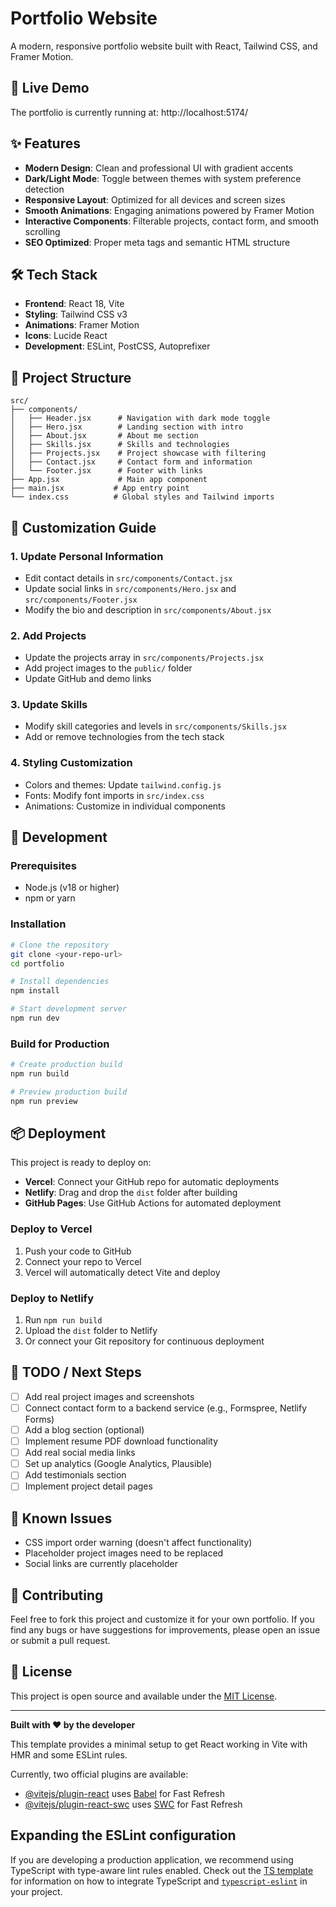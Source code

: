# Portfolio Website

A modern, responsive portfolio website built with React, Tailwind CSS, and Framer Motion.

## 🚀 Live Demo
The portfolio is currently running at: http://localhost:5174/

## ✨ Features

- **Modern Design**: Clean and professional UI with gradient accents
- **Dark/Light Mode**: Toggle between themes with system preference detection
- **Responsive Layout**: Optimized for all devices and screen sizes
- **Smooth Animations**: Engaging animations powered by Framer Motion
- **Interactive Components**: Filterable projects, contact form, and smooth scrolling
- **SEO Optimized**: Proper meta tags and semantic HTML structure

## 🛠️ Tech Stack

- **Frontend**: React 18, Vite
- **Styling**: Tailwind CSS v3
- **Animations**: Framer Motion
- **Icons**: Lucide React
- **Development**: ESLint, PostCSS, Autoprefixer

## 📁 Project Structure

```
src/
├── components/
│   ├── Header.jsx      # Navigation with dark mode toggle
│   ├── Hero.jsx        # Landing section with intro
│   ├── About.jsx       # About me section
│   ├── Skills.jsx      # Skills and technologies
│   ├── Projects.jsx    # Project showcase with filtering
│   ├── Contact.jsx     # Contact form and information
│   └── Footer.jsx      # Footer with links
├── App.jsx             # Main app component
├── main.jsx           # App entry point
└── index.css          # Global styles and Tailwind imports
```

## 🎨 Customization Guide

### 1. Update Personal Information
- Edit contact details in `src/components/Contact.jsx`
- Update social links in `src/components/Hero.jsx` and `src/components/Footer.jsx`
- Modify the bio and description in `src/components/About.jsx`

### 2. Add Projects
- Update the projects array in `src/components/Projects.jsx`
- Add project images to the `public/` folder
- Update GitHub and demo links

### 3. Update Skills
- Modify skill categories and levels in `src/components/Skills.jsx`
- Add or remove technologies from the tech stack

### 4. Styling Customization
- Colors and themes: Update `tailwind.config.js`
- Fonts: Modify font imports in `src/index.css`
- Animations: Customize in individual components

## 🚀 Development

### Prerequisites
- Node.js (v18 or higher)
- npm or yarn

### Installation
```bash
# Clone the repository
git clone <your-repo-url>
cd portfolio

# Install dependencies
npm install

# Start development server
npm run dev
```

### Build for Production
```bash
# Create production build
npm run build

# Preview production build
npm run preview
```

## 📦 Deployment

This project is ready to deploy on:
- **Vercel**: Connect your GitHub repo for automatic deployments
- **Netlify**: Drag and drop the `dist` folder after building
- **GitHub Pages**: Use GitHub Actions for automated deployment

### Deploy to Vercel
1. Push your code to GitHub
2. Connect your repo to Vercel
3. Vercel will automatically detect Vite and deploy

### Deploy to Netlify
1. Run `npm run build`
2. Upload the `dist` folder to Netlify
3. Or connect your Git repository for continuous deployment

## 📝 TODO / Next Steps

- [ ] Add real project images and screenshots
- [ ] Connect contact form to a backend service (e.g., Formspree, Netlify Forms)
- [ ] Add a blog section (optional)
- [ ] Implement resume PDF download functionality
- [ ] Add real social media links
- [ ] Set up analytics (Google Analytics, Plausible)
- [ ] Add testimonials section
- [ ] Implement project detail pages

## 🐛 Known Issues

- CSS import order warning (doesn't affect functionality)
- Placeholder project images need to be replaced
- Social links are currently placeholder

## 🤝 Contributing

Feel free to fork this project and customize it for your own portfolio. If you find any bugs or have suggestions for improvements, please open an issue or submit a pull request.

## 📄 License

This project is open source and available under the [MIT License](LICENSE).

---

**Built with ❤️ by the developer**

This template provides a minimal setup to get React working in Vite with HMR and some ESLint rules.

Currently, two official plugins are available:

- [@vitejs/plugin-react](https://github.com/vitejs/vite-plugin-react/blob/main/packages/plugin-react) uses [Babel](https://babeljs.io/) for Fast Refresh
- [@vitejs/plugin-react-swc](https://github.com/vitejs/vite-plugin-react/blob/main/packages/plugin-react-swc) uses [SWC](https://swc.rs/) for Fast Refresh

## Expanding the ESLint configuration

If you are developing a production application, we recommend using TypeScript with type-aware lint rules enabled. Check out the [TS template](https://github.com/vitejs/vite/tree/main/packages/create-vite/template-react-ts) for information on how to integrate TypeScript and [`typescript-eslint`](https://typescript-eslint.io) in your project.
